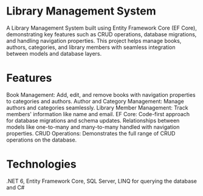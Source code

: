 # Library Management System
A Library Management System built using Entity Framework Core (EF Core), demonstrating key features such as CRUD operations, database migrations, and handling navigation properties. This project helps manage books, authors, categories, and library members with seamless integration between models and database layers.

# Features

Book Management: Add, edit, and remove books with navigation properties to categories and authors.
Author and Category Management: Manage authors and categories seamlessly.
Library Member Management: Track members' information like name and email.
EF Core:
Code-first approach for database migrations and schema updates.
Relationships between models like one-to-many and many-to-many handled with navigation properties.
CRUD Operations: Demonstrates the full range of CRUD operations on the database.

# Technologies

.NET 6, 
Entity Framework Core, 
SQL Server, 
LINQ for querying the database and
C#
